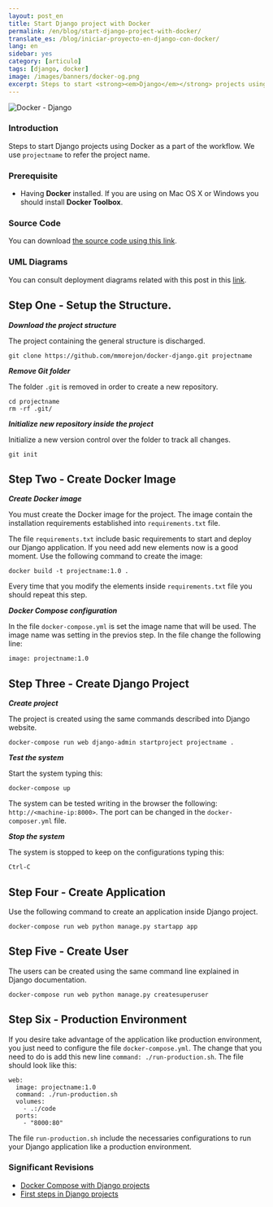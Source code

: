 ```yaml
---
layout: post_en
title: Start Django project with Docker
permalink: /en/blog/start-django-project-with-docker/
translate_es: /blog/iniciar-proyecto-en-django-con-docker/
lang: en
sidebar: yes
category: [articulo]
tags: [django, docker]
image: /images/banners/docker-og.png
excerpt: Steps to start <strong><em>Django</em></strong> projects using <strong><em>Docker</em></strong> as a part of the <strong><em>workflow</em></strong>.
---
```

<img src="{{ site.baseurl }}/images/banners/django-docker.png" title="Docker - Django" name="Docker - Django" />

### Introduction

Steps to start Django projects using Docker as a part of the workflow. We use `projectname` to refer the project name.

### Prerequisite

* Having **Docker** installed. If you are using on Mac OS X or Windows you should install **Docker Toolbox**.

### Source Code

You can download <a href="https://github.com/mmorejon/docker-django" target="_blank">the source code using this link</a>.

### UML Diagrams

You can consult deployment diagrams related with this post in this <a href="{{ site.baseurl }}/en/blog/deployment-diagram-docker-django/">link</a>.

## Step One - Setup the Structure.

**_Download the project structure_**

The project containing the general structure is discharged.

```
git clone https://github.com/mmorejon/docker-django.git projectname
```

**_Remove Git folder_**

The folder `.git` is removed in order to create a new repository.

```
cd projectname
rm -rf .git/
```

**_Initialize new repository inside the project_**

Initialize a new version control over the folder to track all changes.

```
git init
```

## Step Two - Create Docker Image

**_Create Docker image_**

You must create the Docker image for the project. The image contain the installation requirements established into `requirements.txt` file.

The file `requirements.txt` include basic requirements to start and deploy our Django application. If you need add new elements now is a good moment. Use the following command to create the image:

```
docker build -t projectname:1.0 .
```

Every time that you modify the elements inside `requirements.txt` file you should repeat this step.

**_Docker Compose configuration_**

In the file `docker-compose.yml` is set the image name that will be used. The image name was setting in the previos step. In the file change the following line:

```
image: projectname:1.0
```

## Step Three - Create Django Project

**_Create project_**

The project is created using the same commands described into Django website.

```
docker-compose run web django-admin startproject projectname .
```

**_Test the system_**

Start the system typing this:

```
docker-compose up
```

The system can be tested writing in the browser the following: `http://<machine-ip:8000>`. The port can be changed in the `docker-composer.yml` file.

**_Stop the system_**

The system is stopped to keep on the configurations typing this:

```
Ctrl-C
```

## Step Four - Create Application

Use the following command to create an application inside Django project.

```
docker-compose run web python manage.py startapp app
```

## Step Five - Create User

The users can be created using the same command line explained in Django documentation.

```
docker-compose run web python manage.py createsuperuser
```

## Step Six - Production Environment

If you desire take advantage of the application like production environment, you just need to configure the file `docker-compose.yml`. The change that you need to do is add this new line `command: ./run-production.sh`. The file should look like this:

```
web:
  image: projectname:1.0
  command: ./run-production.sh
  volumes:
    - .:/code
  ports:
    - "8000:80"
```

The file `run-production.sh` include the necessaries configurations to run your Django application like a production environment.

### Significant Revisions

* <a target="_blank" href="https://docs.docker.com/compose/django/">Docker Compose with Django projects</a>
* <a target="_blank" href="https://docs.djangoproject.com/es/1.9/intro/tutorial01/">First steps in Django projects</a>
